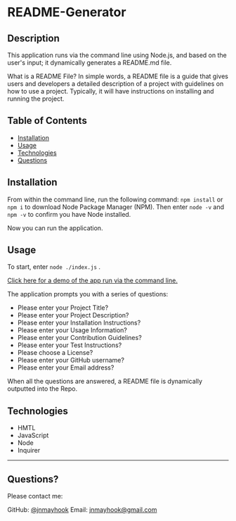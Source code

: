 # README-Generator

## Description 
  
This application runs via the command line using Node.js, and based on the user's input; it dynamically generates a README.md file.

What is a README File? In simple words, a README file is a guide that gives users and developers a detailed description of a project with guidelines on how to use a project. Typically, it will have instructions on installing and running the project.


## Table of Contents

* [Installation](#installation)
* [Usage](#usage)
* [Technologies](#technologies)
* [Questions](#questions)
  

## Installation

From within the command line, run the following command: `npm install` or `npm i` to download Node Package Manager (NPM).  Then enter `node -v` and `npm -v` to confirm you have Node installed. 

Now you can run the application. 


## Usage 

To start, enter `node ./index.js` . 

[Click here for a demo of the app run via the command line.](https://drive.google.com/file/d/1Pw0uLzquIe8RgmmkEt2uC9im_YuBmKIP/view)

The application prompts you with a series of questions: 
- Please enter your Project Title?
- Please enter your Project Description? 
- Please enter your Installation Instructions? 
- Please enter your Usage Information? 
- Please enter your Contribution Guidelines? 
- Please enter your Test Instructions? 
- Please choose a License?
- Please enter your GitHub username? 
- Please enter your Email address?

When all the questions are answered, a README file is dynamically outputted into the Repo. 


## Technologies

- HMTL
- JavaScript
- Node
- Inquirer

---

## Questions? 
Please contact me: 

GitHub: [@jnmayhook](https://github.com/jnmayhook)
Email: [jnmayhook@gmail.com](mailto:jnmayhook@gmail.com)

